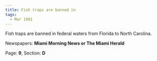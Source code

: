 ```yaml
---  
title: Fish traps are banned in  
tags:  
  - Mar 1991  
---  
```

  
Fish traps are banned in federal waters from Florida to North Carolina.  
  
Newspapers: **Miami Morning News or The Miami Herald**  
  
Page: **9**, Section: **D** 
